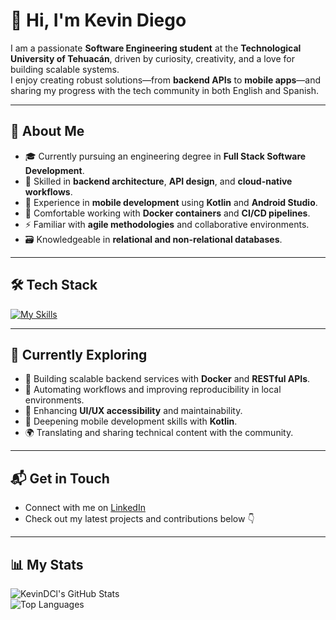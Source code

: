 # 👋 Hi, I'm Kevin Diego  

I am a passionate **Software Engineering student** at the **Technological University of Tehuacán**, driven by curiosity, creativity, and a love for building scalable systems.  
I enjoy creating robust solutions—from **backend APIs** to **mobile apps**—and sharing my progress with the tech community in both English and Spanish.  

---

## 🧠 About Me  

- 🎓 Currently pursuing an engineering degree in **Full Stack Software Development**.  
- 🔧 Skilled in **backend architecture**, **API design**, and **cloud-native workflows**.  
- 📱 Experience in **mobile development** using **Kotlin** and **Android Studio**.  
- 🐳 Comfortable working with **Docker containers** and **CI/CD pipelines**.  
- ⚡ Familiar with **agile methodologies** and collaborative environments.  
- 🗃️ Knowledgeable in **relational and non-relational databases**.  

---

## 🛠️ Tech Stack  

[![My Skills](https://skillicons.dev/icons?i=ts,python,js,html,css,nodejs,express,react,docker,git,kotlin,androidstudio,postgresql,mongodb,azure,github)](https://skillicons.dev)

---

## 🌱 Currently Exploring  

- 🚀 Building scalable backend services with **Docker** and **RESTful APIs**.  
- 🤖 Automating workflows and improving reproducibility in local environments.  
- 🎨 Enhancing **UI/UX accessibility** and maintainability.  
- 📱 Deepening mobile development skills with **Kotlin**.  
- 🌍 Translating and sharing technical content with the community.  

---

## 📬 Get in Touch  

- Connect with me on [LinkedIn](https://www.linkedin.com/in/kevindcl)  
- Check out my latest projects and contributions below 👇  

---

## 📊 My Stats  

![KevinDCl's GitHub Stats](https://github-readme-stats.vercel.app/api?username=lKevinDCl&theme=vue-dark&show_icons=true&hide_border=true&count_private=true)  
![Top Languages](https://github-readme-stats.vercel.app/api/top-langs/?username=lKevinDCl&theme=vue-dark&show_icons=true&hide_border=true&layout=compact)  
